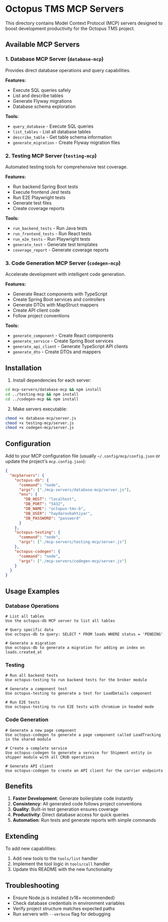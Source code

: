 # Octopus TMS MCP Servers

This directory contains Model Context Protocol (MCP) servers designed to boost development productivity for the Octopus TMS project.

## Available MCP Servers

### 1. Database MCP Server (`database-mcp`)
Provides direct database operations and query capabilities.

**Features:**
- Execute SQL queries safely
- List and describe tables
- Generate Flyway migrations
- Database schema exploration

**Tools:**
- `query_database` - Execute SQL queries
- `list_tables` - List all database tables
- `describe_table` - Get table schema information
- `generate_migration` - Create Flyway migration files

### 2. Testing MCP Server (`testing-mcp`)
Automated testing tools for comprehensive test coverage.

**Features:**
- Run backend Spring Boot tests
- Execute frontend Jest tests
- Run E2E Playwright tests
- Generate test files
- Create coverage reports

**Tools:**
- `run_backend_tests` - Run Java tests
- `run_frontend_tests` - Run React tests
- `run_e2e_tests` - Run Playwright tests
- `generate_test` - Generate test templates
- `coverage_report` - Generate coverage reports

### 3. Code Generation MCP Server (`codegen-mcp`)
Accelerate development with intelligent code generation.

**Features:**
- Generate React components with TypeScript
- Create Spring Boot services and controllers
- Generate DTOs with MapStruct mappers
- Create API client code
- Follow project conventions

**Tools:**
- `generate_component` - Create React components
- `generate_service` - Create Spring Boot services
- `generate_api_client` - Generate TypeScript API clients
- `generate_dto` - Create DTOs and mappers

## Installation

1. Install dependencies for each server:
```bash
cd mcp-servers/database-mcp && npm install
cd ../testing-mcp && npm install
cd ../codegen-mcp && npm install
```

2. Make servers executable:
```bash
chmod +x database-mcp/server.js
chmod +x testing-mcp/server.js
chmod +x codegen-mcp/server.js
```

## Configuration

Add to your MCP configuration file (usually `~/.config/mcp/config.json` or update the project's `mcp.config.json`):

```json
{
  "mcpServers": {
    "octopus-db": {
      "command": "node",
      "args": ["./mcp-servers/database-mcp/server.js"],
      "env": {
        "DB_HOST": "localhost",
        "DB_PORT": "5432",
        "DB_NAME": "octopus-tms-b",
        "DB_USER": "haydarovbahtiyar",
        "DB_PASSWORD": "password"
      }
    },
    "octopus-testing": {
      "command": "node",
      "args": ["./mcp-servers/testing-mcp/server.js"]
    },
    "octopus-codegen": {
      "command": "node",
      "args": ["./mcp-servers/codegen-mcp/server.js"]
    }
  }
}
```

## Usage Examples

### Database Operations
```
# List all tables
Use the octopus-db MCP server to list all tables

# Query specific data
Use octopus-db to query: SELECT * FROM loads WHERE status = 'PENDING'

# Generate a migration
Use octopus-db to generate a migration for adding an index on loads.created_at
```

### Testing
```
# Run all backend tests
Use octopus-testing to run backend tests for the broker module

# Generate a component test
Use octopus-testing to generate a test for LoadDetails component

# Run E2E tests
Use octopus-testing to run E2E tests with chromium in headed mode
```

### Code Generation
```
# Generate a new page component
Use octopus-codegen to generate a page component called LoadTracking in the shared module

# Create a complete service
Use octopus-codegen to generate a service for Shipment entity in shipper module with all CRUD operations

# Generate API client
Use octopus-codegen to create an API client for the carrier endpoints
```

## Benefits

1. **Faster Development**: Generate boilerplate code instantly
2. **Consistency**: All generated code follows project conventions
3. **Quality**: Built-in test generation ensures coverage
4. **Productivity**: Direct database access for quick queries
5. **Automation**: Run tests and generate reports with simple commands

## Extending

To add new capabilities:

1. Add new tools to the `tools/list` handler
2. Implement the tool logic in `tools/call` handler
3. Update this README with the new functionality

## Troubleshooting

- Ensure Node.js is installed (v18+ recommended)
- Check database credentials in environment variables
- Verify project structure matches expected paths
- Run servers with `--verbose` flag for debugging